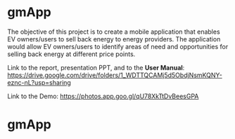 # gmApp

The objective of this project is to create a mobile application that enables EV owners/users to sell back energy to energy providers. The application would allow EV owners/users to identify areas of need and opportunities for selling back energy at different price points. 

Link to the report, presentation PPT, and to the **User Manual**:
https://drive.google.com/drive/folders/1_WDTTQCAMj5d5ObdjNsmKQNY-eznc-nL?usp=sharing

Link to the Demo:
https://photos.app.goo.gl/qU78XkTtDvBeesGPA



# gmApp
